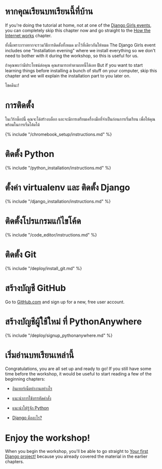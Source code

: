 # หากคุณเรียนบทเรียนนี้ที่บ้าน

If you're doing the tutorial at home, not at one of the [Django Girls events](https://djangogirls.org/events/), you can completely skip this chapter now and go straight to the [How the Internet works](../how_the_internet_works/README.md) chapter.

ทั้งนี้เพราะเราอยากจะรวมวิธีการติดตั้งทั้งหมด มาไว้ที่เดียวกันให้หมด The Django Girls event includes one "Installation evening" where we install everything so we don't need to bother with it during the workshop, so this is useful for us.

ถ้าคุณพบว่ามีประโยชน์ต่อคุณ คุณสามารถทำตามบทนี้ได้เลย But if you want to start learning things before installing a bunch of stuff on your computer, skip this chapter and we will explain the installation part to you later on.

โชคดีนะ!

# การติดตั้ง

ในเวิร์กช็อปนี้ คุณจะได้สร้างบล็อก และจะมีการเตรียมเครื่องมือที่จำเป็นก่อนการเริ่มเรียน เพื่อให้คุณพร้อมในการเริ่มโค้ดได้

<!--sec data-title="Chromebook setup (if you're using one)"
data-id="chromebook_setup" data-collapse=true ces--> {% include "/chromebook_setup/instructions.md" %} 

<!--endsec-->

# ติดตั้ง Python

{% include "/python_installation/instructions.md" %}

# ตั้งค่า virtualenv และ ติดตั้ง Django

{% include "/django_installation/instructions.md" %}

# ติดตั้งโปรแกรมแก้ไขโค้ด

{% include "/code_editor/instructions.md" %}

# ติดตั้ง Git

{% include "/deploy/install_git.md" %}

# สร้างบัญชี GitHub

Go to [GitHub.com](https://www.github.com) and sign up for a new, free user account.

# สร้างบัญชีผู้ใช้ใหม่ ที่ PythonAnywhere

{% include "/deploy/signup_pythonanywhere.md" %}

# เริ่มอ่านบทเรียนเหล่านี้

Congratulations, you are all set up and ready to go! If you still have some time before the workshop, it would be useful to start reading a few of the beginning chapters:

* [อินเทอร์เน็ตทำงานอย่างไร](../how_the_internet_works/README.md)

* [แนะนำการใช้บรรทัดคำสั่ง](../intro_to_command_line/README.md)

* [แนะนำให้รู้จัก Python](../python_introduction/README.md)

* [Django คืออะไร?](../django/README.md)

# Enjoy the workshop!

When you begin the workshop, you'll be able to go straight to [Your first Django project!](../django_start_project/README.md) because you already covered the material in the earlier chapters.
